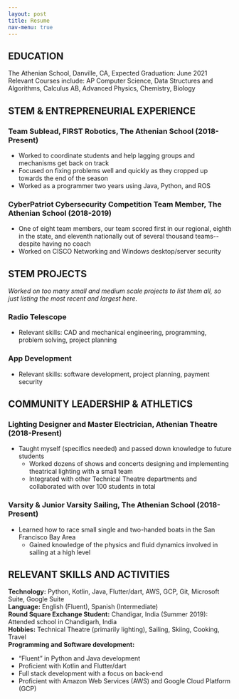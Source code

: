 ```yaml
---
layout: post
title: Resume
nav-menu: true
---
```



## EDUCATION

The Athenian School, Danville, CA, Expected Graduation: June 2021
Relevant Courses include: AP Computer Science, Data Structures and Algorithms, Calculus AB, Advanced Physics, Chemistry, Biology

## STEM & ENTREPRENEURIAL EXPERIENCE
### Team Sublead, FIRST Robotics, The Athenian School (2018-Present)
* Worked to coordinate students and help lagging groups and mechanisms get back on track
* Focused on fixing problems well and quickly as they cropped up towards the end of the season
* Worked as a programmer two years using Java, Python, and ROS

### CyberPatriot Cybersecurity Competition Team Member, The Athenian School (2018-2019)
* One of eight team members, our team scored first in our regional, eighth in the state, and eleventh nationally out of several thousand teams-- despite having no coach
* Worked on CISCO Networking and Windows desktop/server security

## STEM PROJECTS
*Worked on too many small and medium scale projects to list them all, so just listing the most recent and largest here.*
### Radio Telescope
* Relevant skills: CAD and mechanical engineering, programming, problem solving, project planning

### App Development
* Relevant skills: software development, project planning, payment security



## COMMUNITY LEADERSHIP & ATHLETICS
### Lighting Designer and Master Electrician, Athenian Theatre (2018-Present)
* Taught myself (specifics needed) and passed down knowledge to future students
  - Worked dozens of shows and concerts designing and implementing theatrical lighting with a small team
  - Integrated with other Technical Theatre departments and collaborated with over 100 students in total

### Varsity & Junior Varsity Sailing, The Athenian School (2018-Present)
* Learned how to race small single and two-handed boats in the San Francisco Bay Area
  - Gained knowledge of the physics and fluid dynamics involved in sailing at a high level

## RELEVANT SKILLS AND ACTIVITIES
**Technology:** Python, Kotlin, Java, Flutter/dart, AWS, GCP, Git, Microsoft Suite, Google Suite  
**Language:** English (Fluent), Spanish (Intermediate)  
**Round Square Exchange Student:** Chandigar, India (Summer 2019): Attended school in Chandigarh, India  
**Hobbies:** Technical Theatre (primarily lighting), Sailing, Skiing, Cooking, Travel  
**Programming and Software development:**  
* “Fluent” in Python and Java development
* Proficient with Kotlin and Flutter/dart
* Full stack development with a focus on back-end
* Proficient with  Amazon Web Services (AWS) and Google Cloud Platform (GCP)
